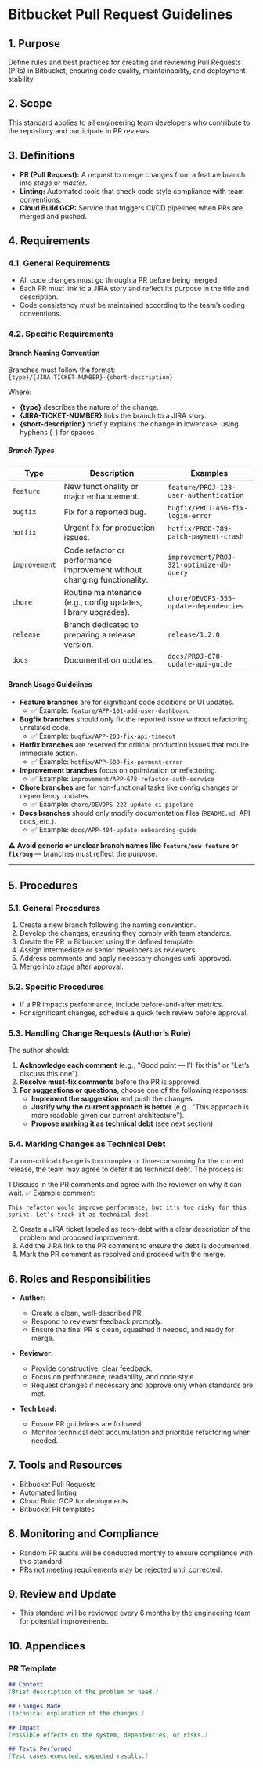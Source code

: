 # Bitbucket Pull Request Guidelines  

## 1. Purpose  
Define rules and best practices for creating and reviewing Pull Requests (PRs) in Bitbucket, ensuring code quality, maintainability, and deployment stability.  

## 2. Scope  
This standard applies to all engineering team developers who contribute to the repository and participate in PR reviews.  

## 3. Definitions  
- **PR (Pull Request):** A request to merge changes from a feature branch into *stage* or *master*.  
- **Linting:** Automated tools that check code style compliance with team conventions.  
- **Cloud Build GCP:** Service that triggers CI/CD pipelines when PRs are merged and pushed.  

## 4. Requirements  

### 4.1. General Requirements  
- All code changes must go through a PR before being merged.  
- Each PR must link to a JIRA story and reflect its purpose in the title and description.  
- Code consistency must be maintained according to the team’s coding conventions.  

### 4.2. Specific Requirements  

#### Branch Naming Convention  
Branches must follow the format:  
``
{type}/{JIRA-TICKET-NUMBER}-{short-description}
``

Where:  
- **{type}** describes the nature of the change.  
- **{JIRA-TICKET-NUMBER}** links the branch to a JIRA story.  
- **{short-description}** briefly explains the change in lowercase, using hyphens (`-`) for spaces.  

##### Branch Types  
| **Type**    | **Description** | **Examples** |
|-------------|------------------|--------------|
| `feature`   | New functionality or major enhancement. | `feature/PROJ-123-user-authentication` |
| `bugfix`    | Fix for a reported bug. | `bugfix/PROJ-456-fix-login-error` |
| `hotfix`    | Urgent fix for production issues. | `hotfix/PROD-789-patch-payment-crash` |
| `improvement` | Code refactor or performance improvement without changing functionality. | `improvement/PROJ-321-optimize-db-query` |
| `chore`     | Routine maintenance (e.g., config updates, library upgrades). | `chore/DEVOPS-555-update-dependencies` |
| `release`   | Branch dedicated to preparing a release version. | `release/1.2.0` |
| `docs`      | Documentation updates. | `docs/PROJ-678-update-api-guide` |

#### Branch Usage Guidelines  

- **Feature branches** are for significant code additions or UI updates.  
  - ✅ Example: `feature/APP-101-add-user-dashboard`  
- **Bugfix branches** should only fix the reported issue without refactoring unrelated code.  
  - ✅ Example: `bugfix/APP-203-fix-api-timeout`  
- **Hotfix branches** are reserved for critical production issues that require immediate action.  
  - ✅ Example: `hotfix/APP-500-fix-payment-error`  
- **Improvement branches** focus on optimization or refactoring.  
  - ✅ Example: `improvement/APP-678-refactor-auth-service`  
- **Chore branches** are for non-functional tasks like config changes or dependency updates.  
  - ✅ Example: `chore/DEVOPS-222-update-ci-pipeline`  
- **Docs branches** should only modify documentation files (`README.md`, API docs, etc.).  
  - ✅ Example: `docs/APP-404-update-onboarding-guide`  

⚠️ **Avoid generic or unclear branch names like `feature/new-feature` or `fix/bug`** — branches must reflect the purpose.  

---

## 5. Procedures  

### 5.1. General Procedures  
1. Create a new branch following the naming convention.  
2. Develop the changes, ensuring they comply with team standards.  
3. Create the PR in Bitbucket using the defined template.  
4. Assign intermediate or senior developers as reviewers.  
5. Address comments and apply necessary changes until approved.  
6. Merge into *stage* after approval.  

### 5.2. Specific Procedures  
- If a PR impacts performance, include before-and-after metrics.  
- For significant changes, schedule a quick tech review before approval.  

### 5.3. Handling Change Requests (Author’s Role)  

The author should:  

1. **Acknowledge each comment** (e.g., "Good point — I’ll fix this" or "Let’s discuss this one").  
2. **Resolve must-fix comments** before the PR is approved.  
3. **For suggestions or questions**, choose one of the following responses:  
   - **Implement the suggestion** and push the changes.  
   - **Justify why the current approach is better** (e.g., "This approach is more readable given our current architecture").  
   - **Propose marking it as technical debt** (see next section).  


### 5.4. Marking Changes as Technical Debt
If a non-critical change is too complex or time-consuming for the current release, the team may agree to defer it as technical debt. The process is:

1 Discuss in the PR comments and agree with the reviewer on why it can wait.
✅ Example comment:
```commandline
This refactor would improve performance, but it's too risky for this sprint. Let's track it as technical debt.
```
2. Create a JIRA ticket labeled as tech-debt with a clear description of the problem and proposed improvement.
3. Add the JIRA link to the PR comment to ensure the debt is documented.
4. Mark the PR comment as resolved and proceed with the merge.

## 6. Roles and Responsibilities  
- **Author**:
  - Create a clean, well-described PR. 
  - Respond to reviewer feedback promptly. 
  - Ensure the final PR is clean, squashed if needed, and ready for merge.

- **Reviewer:**
  - Provide constructive, clear feedback. 
  - Focus on performance, readability, and code style. 
  - Request changes if necessary and approve only when standards are met.
  
- **Tech Lead:**
  - Ensure PR guidelines are followed. 
  - Monitor technical debt accumulation and prioritize refactoring when needed.

## 7. Tools and Resources  
- Bitbucket Pull Requests  
- Automated linting  
- Cloud Build GCP for deployments  
- Bitbucket PR templates  

## 8. Monitoring and Compliance  
- Random PR audits will be conducted monthly to ensure compliance with this standard.  
- PRs not meeting requirements may be rejected until corrected.  

## 9. Review and Update  
- This standard will be reviewed every 6 months by the engineering team for potential improvements.  

## 10. Appendices  

### **PR Template**  
```markdown
## Context  
[Brief description of the problem or need.]  

## Changes Made  
[Technical explanation of the changes.]  

## Impact  
[Possible effects on the system, dependencies, or risks.]  

## Tests Performed  
[Test cases executed, expected results.]  
